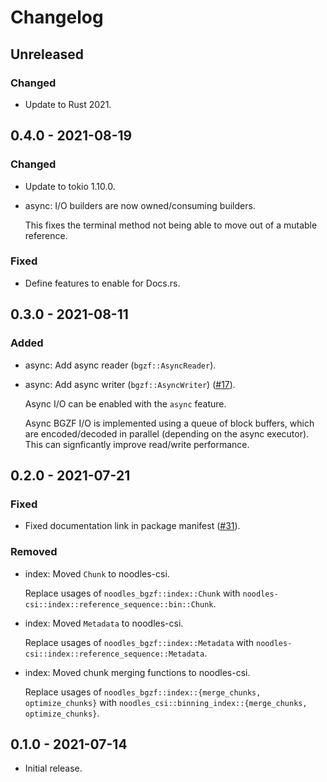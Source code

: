 # Changelog

## Unreleased

### Changed

  * Update to Rust 2021.

## 0.4.0 - 2021-08-19

### Changed

  * Update to tokio 1.10.0.

  * async: I/O builders are now owned/consuming builders.

    This fixes the terminal method not being able to move out of a mutable
    reference.

### Fixed

  * Define features to enable for Docs.rs.

## 0.3.0 - 2021-08-11

### Added

  * async: Add async reader (`bgzf::AsyncReader`).

  * async: Add async writer (`bgzf::AsyncWriter`) ([#17]).

    Async I/O can be enabled with the `async` feature. 

    Async BGZF I/O is implemented using a queue of block buffers, which are
    encoded/decoded in parallel (depending on the async executor). This can
    signficantly improve read/write performance.

[#17]: https://github.com/zaeleus/noodles/issues/17

## 0.2.0 - 2021-07-21

### Fixed

  * Fixed documentation link in package manifest ([#31]).

[#31]: https://github.com/zaeleus/noodles/issues/31

### Removed

  * index: Moved `Chunk` to noodles-csi.

    Replace usages of `noodles_bgzf::index::Chunk` with
    `noodles-csi::index::reference_sequence::bin::Chunk`.

  * index: Moved `Metadata` to noodles-csi.

    Replace usages of `noodles_bgzf::index::Metadata` with
    `noodles-csi::index::reference_sequence::Metadata`.

  * index: Moved chunk merging functions to noodles-csi.

    Replace usages of `noodles_bgzf::index::{merge_chunks, optimize_chunks}`
    with `noodles_csi::binning_index::{merge_chunks, optimize_chunks}`.

## 0.1.0 - 2021-07-14

  * Initial release.
